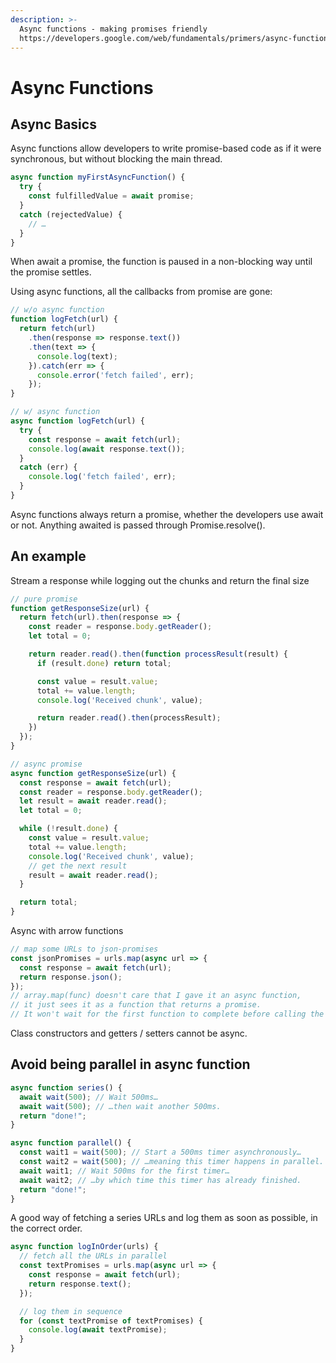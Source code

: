 ```yaml
---
description: >-
  Async functions - making promises friendly
  https://developers.google.com/web/fundamentals/primers/async-functions
---
```


# Async Functions

## Async Basics

Async functions allow developers to write promise-based code as if it were synchronous, but without blocking the main thread.

```javascript
async function myFirstAsyncFunction() {
  try {
    const fulfilledValue = await promise;
  }
  catch (rejectedValue) {
    // …
  }
}
```

When await a promise, the function is paused in a non-blocking way until the promise settles.

Using async functions, all the callbacks from promise are gone:

```javascript
// w/o async function
function logFetch(url) {
  return fetch(url)
    .then(response => response.text())
    .then(text => {
      console.log(text);
    }).catch(err => {
      console.error('fetch failed', err);
    });
}

// w/ async function
async function logFetch(url) {
  try {
    const response = await fetch(url);
    console.log(await response.text());
  }
  catch (err) {
    console.log('fetch failed', err);
  }
}
```

Async functions always return a promise, whether the developers use await or not. Anything awaited is passed through Promise.resolve\(\).

## An example

Stream a response while logging out the chunks and return the final size

```javascript
// pure promise
function getResponseSize(url) {
  return fetch(url).then(response => {
    const reader = response.body.getReader();
    let total = 0;

    return reader.read().then(function processResult(result) {
      if (result.done) return total;

      const value = result.value;
      total += value.length;
      console.log('Received chunk', value);

      return reader.read().then(processResult);
    })
  });
}

// async promise
async function getResponseSize(url) {
  const response = await fetch(url);
  const reader = response.body.getReader();
  let result = await reader.read();
  let total = 0;

  while (!result.done) {
    const value = result.value;
    total += value.length;
    console.log('Received chunk', value);
    // get the next result
    result = await reader.read();
  }

  return total;
}
```

Async with arrow functions

```javascript
// map some URLs to json-promises
const jsonPromises = urls.map(async url => {
  const response = await fetch(url);
  return response.json();
});
// array.map(func) doesn't care that I gave it an async function,
// it just sees it as a function that returns a promise.
// It won't wait for the first function to complete before calling the second.
```

Class constructors and getters / setters cannot be async.

## Avoid being parallel in async function

```javascript
async function series() {
  await wait(500); // Wait 500ms…
  await wait(500); // …then wait another 500ms.
  return "done!";
}

async function parallel() {
  const wait1 = wait(500); // Start a 500ms timer asynchronously…
  const wait2 = wait(500); // …meaning this timer happens in parallel.
  await wait1; // Wait 500ms for the first timer…
  await wait2; // …by which time this timer has already finished.
  return "done!";
}
```

A good way of fetching a series URLs and log them as soon as possible, in the correct order.

```javascript
async function logInOrder(urls) {
  // fetch all the URLs in parallel
  const textPromises = urls.map(async url => {
    const response = await fetch(url);
    return response.text();
  });

  // log them in sequence
  for (const textPromise of textPromises) {
    console.log(await textPromise);
  }
}
```





